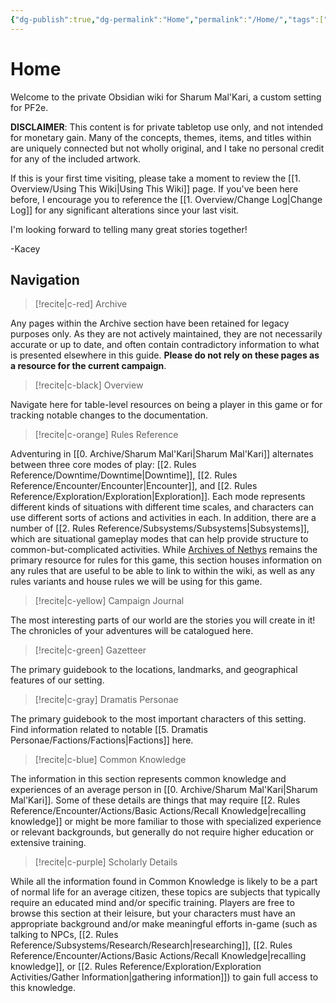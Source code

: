 ```yaml
---
{"dg-publish":true,"dg-permalink":"Home","permalink":"/Home/","tags":["gardenEntry"],"noteIcon":""}
---
```


# Home


<div class="transclusion internal-embed is-loaded"><div class="markdown-embed">





Welcome to the private Obsidian wiki for Sharum Mal'Kari, a custom setting for PF2e. 

**DISCLAIMER**: This content is for private tabletop use only, and not intended for monetary gain. Many of the concepts, themes, items, and titles within are uniquely connected but not wholly original, and I take no personal credit for any of the included artwork. 

If this is your first time visiting, please take a moment to review the [[1. Overview/Using This Wiki\|Using This Wiki]] page. If you've been here before, I encourage you to reference the [[1. Overview/Change Log\|Change Log]] for any significant alterations since your last visit. 

I'm looking forward to telling many great stories together!

-Kacey


</div></div>


## Navigation

>[!recite|c-red] Archive

Any pages within the Archive section have been retained for legacy purposes only. As they are not actively maintained, they are not necessarily accurate or up to date, and often contain contradictory information to what is presented elsewhere in this guide. **Please do not rely on these pages as a resource for the current campaign**. 

>[!recite|c-black] Overview

Navigate here for table-level resources on being a player in this game or for tracking notable changes to the documentation.

>[!recite|c-orange] Rules Reference

Adventuring in [[0. Archive/Sharum Mal'Kari\|Sharum Mal'Kari]] alternates between three core modes of play: [[2. Rules Reference/Downtime/Downtime\|Downtime]], [[2. Rules Reference/Encounter/Encounter\|Encounter]], and [[2. Rules Reference/Exploration/Exploration\|Exploration]]. Each mode represents different kinds of situations with different time scales, and characters can use different sorts of actions and activities in each. In addition, there are a number of [[2. Rules Reference/Subsystems/Subsystems\|Subsystems]], which are situational gameplay modes that can help provide structure to common-but-complicated activities. While [Archives of Nethys](https://2e.aonprd.com/) remains the primary resource for rules for this game, this section houses information on any rules that are useful to be able to link to within the wiki, as well as any rules variants and house rules we will be using for this game. 

>[!recite|c-yellow] Campaign Journal

The most interesting parts of our world are the stories you will create in it! The chronicles of your adventures will be catalogued here. 

>[!recite|c-green] Gazetteer

The primary guidebook to the locations, landmarks, and geographical features of our setting. 

>[!recite|c-gray] Dramatis Personae

The primary guidebook to the most important characters of this setting. Find information related to notable [[5. Dramatis Personae/Factions/Factions\|Factions]] here. 

>[!recite|c-blue] Common Knowledge

The information in this section represents common knowledge and experiences of an average person in [[0. Archive/Sharum Mal'Kari\|Sharum Mal'Kari]]. Some of these details are things that may require [[2. Rules Reference/Encounter/Actions/Basic Actions/Recall Knowledge\|recalling knowledge]] or might be more familiar to those with specialized experience or relevant backgrounds, but generally do not require higher education or extensive training. 

>[!recite|c-purple] Scholarly Details

While all the information found in Common Knowledge is likely to be a part of normal life for an average citizen, these topics are subjects that typically require an educated mind and/or specific training. Players are free to browse this section at their leisure, but your characters must have an appropriate background and/or make meaningful efforts in-game (such as talking to NPCs, [[2. Rules Reference/Subsystems/Research/Research\|researching]], [[2. Rules Reference/Encounter/Actions/Basic Actions/Recall Knowledge\|recalling knowledge]], or [[2. Rules Reference/Exploration/Exploration Activities/Gather Information\|gathering information]]) to gain full access to this knowledge. 